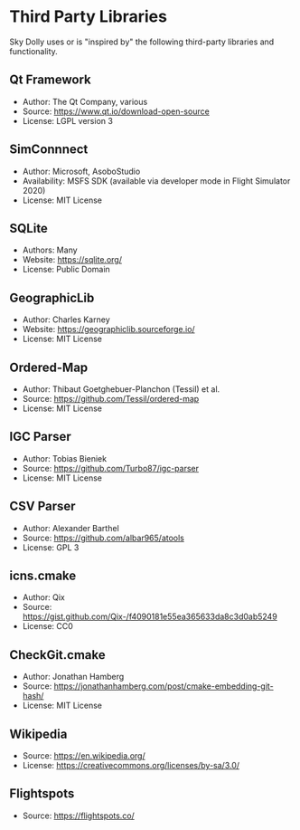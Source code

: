 # Third Party Libraries

Sky Dolly uses or is "inspired by" the following third-party libraries and functionality.

## Qt Framework
- Author: The Qt Company, various
- Source: https://www.qt.io/download-open-source
- License: LGPL version 3

## SimConnnect
- Author: Microsoft, AsoboStudio
- Availability: MSFS SDK (available via developer mode in Flight Simulator 2020)
- License: MIT License

## SQLite
- Authors: Many
- Website: https://sqlite.org/
- License: Public Domain

## GeographicLib
- Author: Charles Karney
- Website: https://geographiclib.sourceforge.io/
- License: MIT License

## Ordered-Map
- Author: Thibaut Goetghebuer-Planchon (Tessil) et al.
- Source: https://github.com/Tessil/ordered-map
- License: MIT License

## IGC Parser
- Author: Tobias Bieniek
- Source: https://github.com/Turbo87/igc-parser
- License: MIT License

## CSV Parser
- Author: Alexander Barthel
- Source: https://github.com/albar965/atools
- License: GPL 3

## icns.cmake
- Author: Qix
- Source: https://gist.github.com/Qix-/f4090181e55ea365633da8c3d0ab5249
- License: CC0

## CheckGit.cmake
- Author: Jonathan Hamberg
- Source: https://jonathanhamberg.com/post/cmake-embedding-git-hash/
- License: MIT License

## Wikipedia
- Source: https://en.wikipedia.org/
- License: https://creativecommons.org/licenses/by-sa/3.0/

## Flightspots
- Source: https://flightspots.co/
